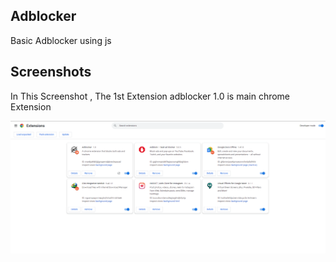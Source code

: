 
## Adblocker
Basic Adblocker using js


## Screenshots
In This Screenshot , The 1st Extension adblocker 1.0 is main chrome Extension

![App Screenshot](https://github.com/Shunnn0/Adblocker/blob/main/Demo/Extention%20Screenshot.png?raw=true)


